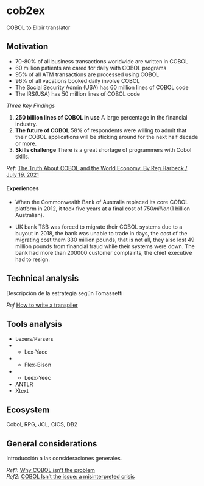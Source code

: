 # cob2ex
COBOL to Elixir translator


## Motivation

* 70-80% of all business transactions worldwide are written in COBOL
* 60 million patients are cared for daily with COBOL programs
* 95% of all ATM transactions are processed using COBOL
* 96% of all vacations booked daily involve COBOL
* The Social Security Admin (USA) has 60 million lines of COBOL code
* The IRS(USA) has 50 million lines of COBOL code

*Three Key Findings*
1. **250 billion lines of COBOL in use** A large percentage in the financial industry.
2. **The future of COBOL** 58% of respondents were willing to admit that their COBOL applications will be sticking around for the next half decade or more.
3. **Skills challenge** There is a great shortage of programmers with Cobol skills.

_Ref_: [The Truth About COBOL and the World Economy.  By Reg Harbeck / July 19, 2021](https://techchannel.com/Trends/07/2021/survey-says-cobol)

#### Experiences
* When the Commonwealth Bank of Australia replaced its core COBOL platform in 2012, it took five years at a final cost of $750 million ($1 billion Australian).

* UK bank TSB was forced to migrate their COBOL systems due to a buyout in 2018, the bank was unable to trade in days, the cost of the migrating cost them 330 million pounds, that is not all, they also lost 49 million pounds from financial fraud while their systems were down. The bank had more than 200000 customer complaints, the chief executive had to resign.


## Technical analysis
Descripción de la estrategia según Tomassetti

_Ref_ [How to write a transpiler](https://tomassetti.me/how-to-write-a-transpiler/)


## Tools analysis

+ Lexers/Parsers
+ + Lex-Yacc
+ + Flex-Bison
+ + Leex-Yeec
+ ANTLR
+ Xtext

## Ecosystem 
Cobol, RPG, JCL, CICS, DB2  

## General considerations
Introducción a las consideraciones generales. 

_Ref1_: [Why COBOL isn’t the problem](https://www.lucidchart.com/techblog/2020/11/13/why-cobol-isnt-the-problem/)  
_Ref2_: [COBOL Isn’t the issue: a misinterpreted crisis](https://hackaday.com/2020/04/20/cobol-isnt-the-issue-a-misinterpreted-crisis/)



